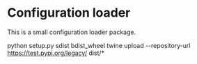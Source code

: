# Configuration loader

This is a small configuration loader package.

python setup.py sdist bdist_wheel
twine upload --repository-url https://test.pypi.org/legacy/ dist/*
